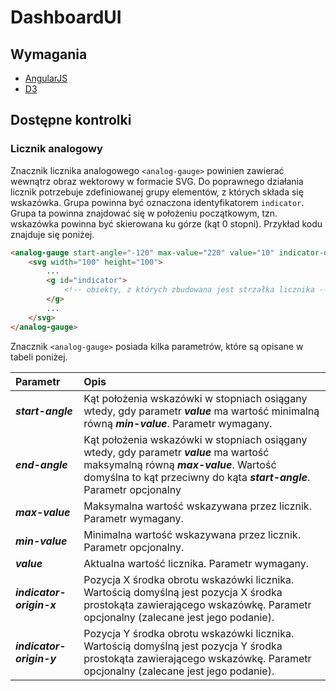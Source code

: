 # DashboardUI

## Wymagania
* [AngularJS]
* [D3]

## Dostępne kontrolki

### Licznik analogowy

Znacznik licznika analogowego ``<analog-gauge>`` powinien zawierać wewnątrz obraz wektorowy w formacie SVG. Do poprawnego działania licznik potrzebuje zdefiniowanej grupy elementów, z których składa się wskazówka. Grupa powinna być oznaczona identyfikatorem ``indicator``. Grupa ta powinna znajdować się w położeniu początkowym, tzn. wskazówka powinna być skierowana ku górze (kąt 0 stopni). Przykład kodu znajduje się poniżej.

```html
<analog-gauge start-angle="-120" max-value="220" value="10" indicator-origin-x="200" indicator-origin-y="200">
    <svg width="100" height="100">
        ...
        <g id="indicator">
            <!-- obiekty, z których zbudowana jest strzałka licznika -->
        </g>
        ...
    </svg>
</analog-gauge>
```

Znacznik ``<analog-gauge>`` posiada kilka parametrów, które są opisane w tabeli poniżej.

| Parametr | Opis |
| :- | :- |
| ***start-angle*** | Kąt położenia wskazówki w stopniach osiągany wtedy, gdy parametr ***value*** ma wartość minimalną równą ***min-value***. Parametr wymagany. |
| ***end-angle*** | Kąt położenia wskazówki w stopniach osiągany wtedy, gdy parametr ***value*** ma wartość maksymalną równą ***max-value***. Wartość domyślna to kąt przeciwny do kąta ***start-angle***. Parametr opcjonalny |
| ***max-value*** | Maksymalna wartość wskazywana przez licznik. Parametr wymagany. |
| ***min-value*** | Minimalna wartość wskazywana przez licznik. Parametr opcjonalny. |
| ***value*** | Aktualna wartość licznika. Parametr wymagany. |
| ***indicator-origin-x*** | Pozycja X środka obrotu wskazówki licznika. Wartością domyślną jest pozycja X środka prostokąta zawierającego wskazówkę. Parametr opcjonalny (zalecane jest jego podanie). |
| ***indicator-origin-y*** | Pozycja Y środka obrotu wskazówki licznika. Wartością domyślną jest pozycja Y środka prostokąta zawierającego wskazówkę. Parametr opcjonalny (zalecane jest jego podanie). |

[//]: #
[AngularJS]: <http://angularjs.org>
[D3]: <http://d3js.org>